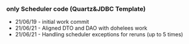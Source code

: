 ### only Scheduler code (Quartz&JDBC Template)

- 21/06/19 - initial work commit
- 21/06/21 - Aligned DTO and DAO with dohelees work
- 21/06/21 - Handling scheduler exceptions for reruns (up to 5 times) 
